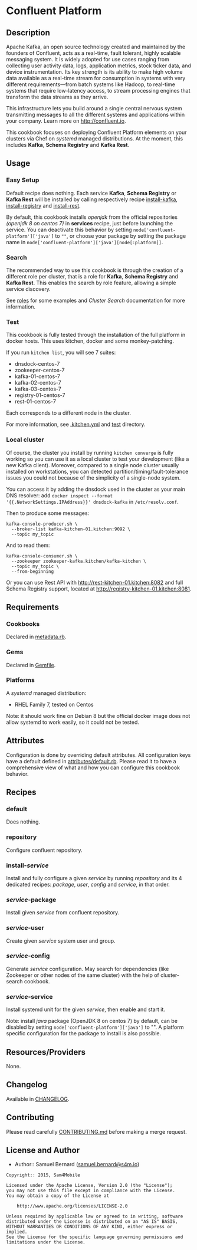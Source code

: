 Confluent Platform
==================

Description
-----------

Apache Kafka, an open source technology created and maintained by the founders
of Confluent, acts as a real-time, fault tolerant, highly scalable messaging
system. It is widely adopted for use cases ranging from collecting user
activity data, logs, application metrics, stock ticker data, and device
instrumentation. Its key strength is its ability to make high volume data
available as a real-time stream for consumption in systems with very different
requirements—from batch systems like Hadoop, to real-time systems that require
low-latency access, to stream processing engines that transform the data
streams as they arrive.

This infrastructure lets you build around a single central nervous system
transmitting messages to all the different systems and applications within your
company. Learn more on <http://confluent.io>.

This cookbook focuses on deploying Confluent Platform elements on your clusters
via Chef on *systemd* managed distributions. At the moment, this includes
**Kafka**, **Schema Registry** and **Kafka Rest**.

Usage
-----

### Easy Setup

Default recipe does nothing. Each service **Kafka**, **Schema Registry** or
**Kafka Rest** will be installed by calling respectively recipe
[install-kafka](recipes/install-kafka.rb),
[install-registry](recipes/install-registry.rb) and
[install-rest](recipes/install-rest.rb).

By default, this cookbook installs *openjdk* from the official repositories
*(openjdk 8 on centos 7)* in **services** recipe, just before
launching the service. You can deactivate this behavior by setting
`node['confluent-platform']['java']` to `""`, or choose your package by setting
the package name in `node['confluent-platform']['java'][node[:platform]]`.

### Search

The recommended way to use this cookbook is through the creation of a different
role per cluster, that is a role for **Kafka**, **Schema Registry** and
**Kafka Rest**. This enables the search by role feature, allowing a simple
service discovery.

See [roles](test/integration/roles) for some examples and *Cluster Search*
documentation for more information.

### Test

This cookbook is fully tested through the installation of the full platform
in docker hosts. This uses kitchen, docker and some monkey-patching.

If you run `kitchen list`, you will see 7 suites:
- dnsdock-centos-7
- zookeeper-centos-7
- kafka-01-centos-7
- kafka-02-centos-7
- kafka-03-centos-7
- registry-01-centos-7
- rest-01-centos-7

Each corresponds to a different node in the cluster.

For more information, see [.kitchen.yml](.kitchen.yml) and [test](test)
directory.

### Local cluster

Of course, the cluster you install by running `kitchen converge` is fully
working so you can use it as a local cluster to test your development (like a
new Kafka client). Moreover, compared to a single node cluster usually
installed on workstations, you can detected partition/timing/fault-tolerance
issues you could not because of the simplicity of a single-node system.

You can access it by adding the dnsdock used in the cluster as your main DNS
resolver: add
`docker inspect --format '{{.NetworkSettings.IPAddress}}' dnsdock-kafka`
in `/etc/resolv.conf`.

Then to produce some messages:

    kafka-console-producer.sh \
      --broker-list kafka-kitchen-01.kitchen:9092 \
      --topic my_topic

And to read them:

    kafka-console-consumer.sh \
      --zookeeper zookeeper-kafka.kitchen/kafka-kitchen \
      --topic my_topic \
      --from-beginning

Or you can use Rest API with http://rest-kitchen-01.kitchen:8082 and full
Schema Registry support, located at http://registry-kitchen-01.kitchen:8081.

Requirements
------------

### Cookbooks

Declared in [metadata.rb](metadata.rb).

### Gems

Declared in [Gemfile](Gemfile).

### Platforms

A *systemd* managed distribution:
- RHEL Family 7, tested on Centos

Note: it should work fine on Debian 8 but the official docker image does not
allow systemd to work easily, so it could not be tested.

Attributes
----------

Configuration is done by overriding default attributes. All configuration keys
have a default defined in [attributes/default.rb](attributes/default.rb).
Please read it to have a comprehensive view of what and how you can configure
this cookbook behavior.

Recipes
-------

### default

Does nothing.

### repository

Configure confluent repository.

### install-*service*

Install and fully configure a given *service* by running *repository* and its
4 dedicated recipes: *package*, *user*, *config* and *service*, in that order.

### *service*-package

Install given *service* from confluent repository.

### *service*-user

Create given *service* system user and group.

### *service*-config

Generate *service* configuration. May search for dependencies (like Zookeeper
or other nodes of the same cluster) with the help of cluster-search cookbook.

### *service*-service

Install systemd unit for the given *service*, then enable and start it.

Note: install *java* package (OpenJDK 8 on centos 7) by default, can be
disabled by setting `node['confluent-platform']['java']` to "". A platform
specific configuration for the package to install is also possible.

Resources/Providers
-------------------

None.

Changelog
---------

Available in [CHANGELOG](CHANGELOG).

Contributing
------------

Please read carefully [CONTRIBUTING.md](CONTRIBUTING.md) before making a merge
request.

License and Author
------------------

- Author:: Samuel Bernard (<samuel.bernard@s4m.io>)

```text
Copyright:: 2015, Sam4Mobile

Licensed under the Apache License, Version 2.0 (the "License");
you may not use this file except in compliance with the License.
You may obtain a copy of the License at

    http://www.apache.org/licenses/LICENSE-2.0

Unless required by applicable law or agreed to in writing, software
distributed under the License is distributed on an "AS IS" BASIS,
WITHOUT WARRANTIES OR CONDITIONS OF ANY KIND, either express or implied.
See the License for the specific language governing permissions and
limitations under the License.
```
